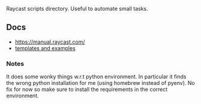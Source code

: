 Raycast scripts directory.
Useful to automate small tasks.


## Docs
* https://manual.raycast.com/
* [templates and examples](https://github.com/raycast/script-commands)

### Notes

It does some wonky things w.r.t python environment. In particular it finds the wrong python installation for me (using homebrew instead of pyenv). No fix for now so make sure to install the requirements in the correct environment.

